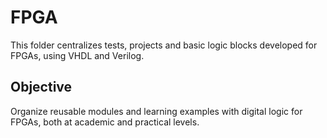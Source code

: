 # FPGA

This folder centralizes tests, projects and basic logic blocks developed for FPGAs, using VHDL and Verilog.

## Objective

Organize reusable modules and learning examples with digital logic for FPGAs, both at academic and practical levels.